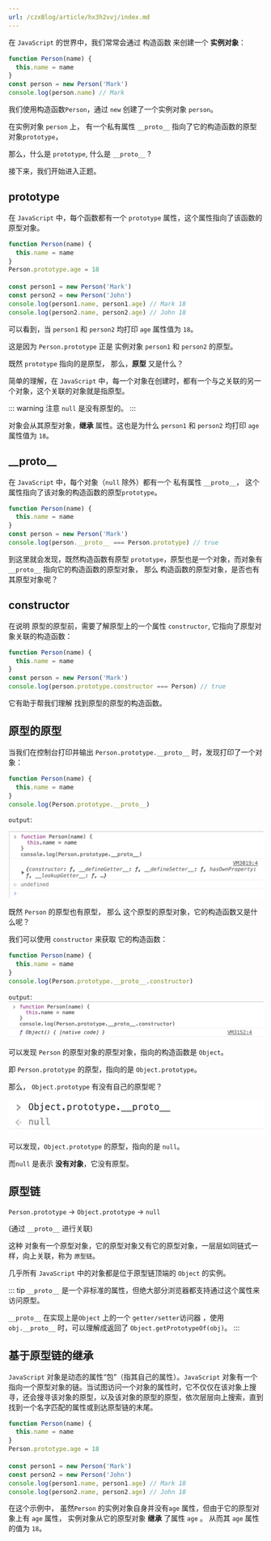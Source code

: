 ```yaml
---
url: /czxBlog/article/hx3h2vvj/index.md
---
```

在 `JavaScript` 的世界中，我们常常会通过 构造函数 来创建一个 **实例对象**：

```js
function Person(name) {
  this.name = name
}
const person = new Person('Mark')
console.log(person.name) // Mark
```

我们使用构造函数`Person`，通过 `new` 创建了一个实例对象 `person`。

在实例对象 `person` 上， 有一个私有属性 `__proto__` 指向了它的构造函数的原型对象`prototype`，

那么，什么是 `prototype`, 什么是 `__proto__` ?

接下来，我们开始进入正题。

## prototype

在 `JavaScript` 中，每个函数都有一个 `prototype` 属性，这个属性指向了该函数的原型对象。

```js
function Person(name) {
  this.name = name
}
Person.prototype.age = 18

const person1 = new Person('Mark')
const person2 = new Person('John')
console.log(person1.name, person1.age) // Mark 18
console.log(person2.name, person2.age) // John 18
```

可以看到，当 `person1` 和 `person2` 均打印 `age` 属性值为 `18`。

这是因为 `Person.prototype` 正是 实例对象 `person1` 和 `person2` 的原型。

既然 `prototype` 指向的是原型， 那么，**原型** 又是什么？

简单的理解，在 `JavaScript` 中，每一个对象在创建时，都有一个与之关联的另一个对象，这个关联的对象就是指原型。

::: warning 注意
`null` 是没有原型的。
:::

对象会从其原型对象，**继承** 属性。这也是为什么 `person1` 和 `person2` 均打印 `age` 属性值为 `18`。

## \_\_proto\_\_

在 `JavaScript` 中，每个对象（`null` 除外）都有一个 私有属性 `__proto__`，
这个属性指向了该对象的构造函数的原型`prototype`。

```js
function Person(name) {
  this.name = name
}
const person = new Person('Mark')
console.log(person.__proto__ === Person.prototype) // true
```

到这里就会发现，既然构造函数有原型 `prototype`，原型也是一个对象，而对象有 `__proto__` 指向它的构造函数的原型对象，
那么 构造函数的原型对象，是否也有其原型对象呢？

## constructor

在说明 原型的原型前，需要了解原型上的一个属性 `constructor`, 它指向了原型对象关联的构造函数：

```js
function Person(name) {
  this.name = name
}
const person = new Person('Mark')
console.log(person.prototype.constructor === Person) // true
```

它有助于帮我们理解 找到原型的原型的构造函数。

## 原型的原型

当我们在控制台打印并输出 `Person.prototype.__proto__` 时，发现打印了一个对象：

```js
function Person(name) {
  this.name = name
}
console.log(Person.prototype.__proto__)
```

`output`:

![Person.prototype.proto](/images/js-prototype-1.png)

既然 `Person` 的原型也有原型， 那么 这个原型的原型对象，它的构造函数又是什么呢？

我们可以使用 `constructor` 来获取 它的构造函数：

```js
function Person(name) {
  this.name = name
}
console.log(Person.prototype.__proto__.constructor)
```

`output`:
![Person.prototype.proto.constructor](/images/js-prototype-2.png)

可以发现 `Person` 的原型对象的原型对象，指向的构造函数是 `Object`。

即 `Person.prototype` 的原型，指向的是 `Object.prototype`。

那么， `Object.prototype` 有没有自己的原型呢？

![Object.prototype.proto](/images/js-prototype-3.png)

可以发现，`Object.prototype` 的原型，指向的是 `null`。

而`null` 是表示 **没有对象**，它没有原型。

## 原型链

`Person.prototype` -> `Object.prototype` -> `null`

(通过 `__proto__` 进行关联)

这种 对象有一个原型对象，它的原型对象又有它的原型对象，一层层如同链式一样，向上关联，称为 `原型链`。

几乎所有 `JavaScript` 中的对象都是位于原型链顶端的 `Object` 的实例。

::: tip
`__proto__` 是一个非标准的属性，但绝大部分浏览器都支持通过这个属性来访问原型。

`__proto__` 在实现上是`Object` 上的一个 `getter/setter`访问器 ，使用 `obj.__proto__` 时，可以理解成返回了 `Object.getPrototypeOf(obj)`。
:::

## 基于原型链的继承

`JavaScript` 对象是动态的属性“包”（指其自己的属性）。`JavaScript` 对象有一个指向一个原型对象的链。当试图访问一个对象的属性时，它不仅仅在该对象上搜寻，还会搜寻该对象的原型，以及该对象的原型的原型，依次层层向上搜索，直到找到一个名字匹配的属性或到达原型链的末尾。

```js
function Person(name) {
  this.name = name
}
Person.prototype.age = 18

const person1 = new Person('Mark')
const person2 = new Person('John')
console.log(person1.name, person1.age) // Mark 18
console.log(person2.name, person2.age) // John 18
```

在这个示例中， 虽然`Person` 的实例对象自身并没有`age` 属性，但由于它的原型对象上有 `age` 属性，
实例对象从它的原型对象 **继承** 了属性 `age` 。 从而其 `age` 属性的值为 `18`。
